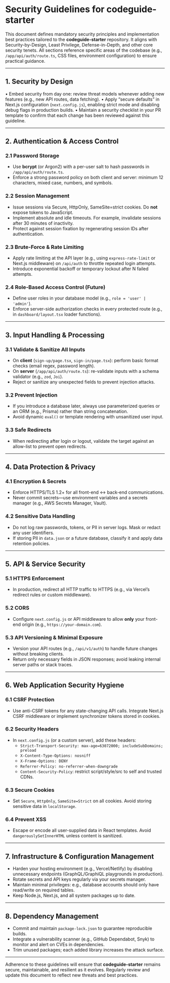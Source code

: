 # Security Guidelines for codeguide-starter

This document defines mandatory security principles and implementation best practices tailored to the **codeguide-starter** repository. It aligns with Security-by-Design, Least Privilege, Defense-in-Depth, and other core security tenets. All sections reference specific areas of the codebase (e.g., `/app/api/auth/route.ts`, CSS files, environment configuration) to ensure practical guidance.

---

## 1. Security by Design

• Embed security from day one: review threat models whenever adding new features (e.g., new API routes, data fetching).
• Apply “secure defaults” in Next.js configuration (`next.config.js`), enabling strict mode and disabling debug flags in production builds.
• Maintain a security checklist in your PR template to confirm that each change has been reviewed against this guideline.

---

## 2. Authentication & Access Control

### 2.1 Password Storage
- Use **bcrypt** (or Argon2) with a per-user salt to hash passwords in `/app/api/auth/route.ts`.
- Enforce a strong password policy on both client and server: minimum 12 characters, mixed case, numbers, and symbols.

### 2.2 Session Management
- Issue sessions via Secure, HttpOnly, SameSite=strict cookies. Do **not** expose tokens to JavaScript.
- Implement absolute and idle timeouts. For example, invalidate sessions after 30 minutes of inactivity.
- Protect against session fixation by regenerating session IDs after authentication.

### 2.3 Brute-Force & Rate Limiting
- Apply rate limiting at the API layer (e.g., using `express-rate-limit` or Next.js middleware) on `/api/auth` to throttle repeated login attempts.
- Introduce exponential backoff or temporary lockout after N failed attempts.

### 2.4 Role-Based Access Control (Future)
- Define user roles in your database model (e.g., `role = 'user' | 'admin'`).
- Enforce server-side authorization checks in every protected route (e.g., in `dashboard/layout.tsx` loader functions).

---

## 3. Input Handling & Processing

### 3.1 Validate & Sanitize All Inputs
- On **client** (`sign-up/page.tsx`, `sign-in/page.tsx`): perform basic format checks (email regex, password length).
- On **server** (`/app/api/auth/route.ts`): re-validate inputs with a schema validator (e.g., `zod`, `Joi`).
- Reject or sanitize any unexpected fields to prevent injection attacks.

### 3.2 Prevent Injection
- If you introduce a database later, always use parameterized queries or an ORM (e.g., Prisma) rather than string concatenation.
- Avoid dynamic `eval()` or template rendering with unsanitized user input.

### 3.3 Safe Redirects
- When redirecting after login or logout, validate the target against an allow-list to prevent open redirects.

---

## 4. Data Protection & Privacy

### 4.1 Encryption & Secrets
- Enforce HTTPS/TLS 1.2+ for all front-end ↔ back-end communications.
- Never commit secrets—use environment variables and a secrets manager (e.g., AWS Secrets Manager, Vault).

### 4.2 Sensitive Data Handling
- Do ​not​ log raw passwords, tokens, or PII in server logs. Mask or redact any user identifiers.
- If storing PII in `data.json` or a future database, classify it and apply data retention policies.

---

## 5. API & Service Security

### 5.1 HTTPS Enforcement
- In production, redirect all HTTP traffic to HTTPS (e.g., via Vercel’s redirect rules or custom middleware).

### 5.2 CORS
- Configure `next.config.js` or API middleware to allow **only** your front-end origin (e.g., `https://your-domain.com`).

### 5.3 API Versioning & Minimal Exposure
- Version your API routes (e.g., `/api/v1/auth`) to handle future changes without breaking clients.
- Return only necessary fields in JSON responses; avoid leaking internal server paths or stack traces.

---

## 6. Web Application Security Hygiene

### 6.1 CSRF Protection
- Use anti-CSRF tokens for any state-changing API calls. Integrate Next.js CSRF middleware or implement synchronizer tokens stored in cookies.

### 6.2 Security Headers
- In `next.config.js` (or a custom server), add these headers:
  - `Strict-Transport-Security: max-age=63072000; includeSubDomains; preload`
  - `X-Content-Type-Options: nosniff`
  - `X-Frame-Options: DENY`
  - `Referrer-Policy: no-referrer-when-downgrade`
  - `Content-Security-Policy`: restrict script/style/src to self and trusted CDNs.

### 6.3 Secure Cookies
- Set `Secure`, `HttpOnly`, `SameSite=Strict` on all cookies. Avoid storing sensitive data in `localStorage`.

### 6.4 Prevent XSS
- Escape or encode all user-supplied data in React templates. Avoid `dangerouslySetInnerHTML` unless content is sanitized.

---

## 7. Infrastructure & Configuration Management

- Harden your hosting environment (e.g., Vercel/Netlify) by disabling unnecessary endpoints (GraphQL/GraphiQL playgrounds in production).
- Rotate secrets and API keys regularly via your secrets manager.
- Maintain minimal privileges: e.g., database accounts should only have read/write on required tables.
- Keep Node.js, Next.js, and all system packages up to date.

---

## 8. Dependency Management

- Commit and maintain `package-lock.json` to guarantee reproducible builds.
- Integrate a vulnerability scanner (e.g., GitHub Dependabot, Snyk) to monitor and alert on CVEs in dependencies.
- Trim unused packages; each added library increases the attack surface.

---

Adherence to these guidelines will ensure that **codeguide-starter** remains secure, maintainable, and resilient as it evolves. Regularly review and update this document to reflect new threats and best practices.
